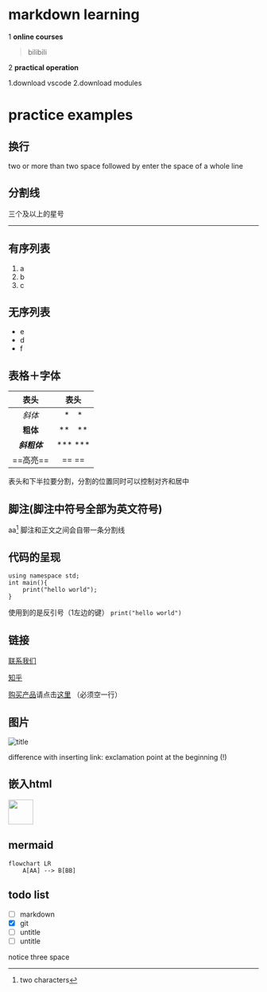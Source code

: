 # markdown learning
1 **online courses**
> bilibili
> 

2 **practical operation**

1.download vscode
2.download modules

# practice examples
## 换行
two or more than two space followed by enter
the space of a whole line
## 分割线
三个及以上的星号
***
## 有序列表
1. a
2. b
3. c
## 无序列表
- e
- d
- f
## 表格＋字体
| 表头 | 表头 |
|:---:|:---:| 
|*斜体*|*　*|
|**粗体**|**　**|
|***斜粗体***|*** ***|
|==高亮==|== ==|

表头和下半拉要分割，分割的位置同时可以控制对齐和居中

## 脚注(脚注中符号全部为英文符号)
aa[^1]
脚注和正文之间会自带一条分割线
[^1]: two characters

## 代码的呈现
```
using namespace std;
int main(){
    print("hello world");
}
```
使用到的是反引号（1左边的键）
`print("hello world")`

## 链接
[联系我们](https://www.zhihu.com "点击跳转")

[知乎](https://www.zhihu.com "知识分享平台")

[购买产品][a]请点击[这里][b]
（必须空一行）

[a]: https://www.zhihu.com
[b]: https://www.zhihu.com

## 图片
![title](https://haowallpaper.com/link/common/file/getCroppingImg/15789130517090624)

difference with inserting link: exclamation point at the beginning (!)

## 嵌入html
<img style = "height:50px" src="https://haowallpaper.com/link/common/file/getCroppingImg/15789130517090624">

## mermaid
```mermaid
flowchart LR
    A[AA] --> B[BB]
```



## todo list
- [ ] markdown
- [x] git
- [ ] untitle
- [ ] untitle

notice three space
